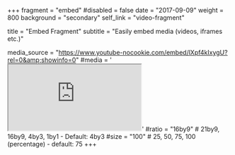 +++
fragment = "embed"
#disabled = false
date = "2017-09-09"
weight = 800
background = "secondary"
self_link = "video-fragment"

title = "Embed Fragment"
subtitle = "Easily embed media (videos, iframes etc.)"

media_source = "https://www.youtube-nocookie.com/embed/lXpf4kIxygU?rel=0&amp;showinfo=0"
#media = '<iframe class="embed-responsive-item" src="https://www.youtube-nocookie.com/embed/lXpf4kIxygU?rel=0&amp;showinfo=0" allowfullscreen></iframe>'
#ratio = "16by9" # 21by9, 16by9, 4by3, 1by1 - Default: 4by3
#size = "100" # 25, 50, 75, 100 (percentage) - default: 75
+++
